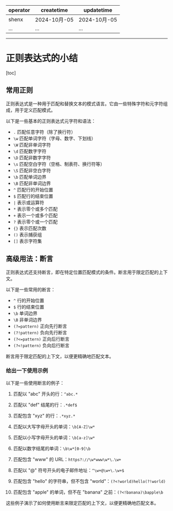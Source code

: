 | operator | createtime | updatetime |
| ---- | ---- | ---- |
| shenx | 2024-10月-05 | 2024-10月-05  |
| ... | ... | ... |
---
# 正则表达式的小结

[toc]

## 常用正则

正则表达式是一种用于匹配和替换文本的模式语言。它由一些特殊字符和元字符组成，用于定义匹配模式。

以下是一些基本的正则表达式元字符和语法：

* `.` 匹配任意字符（除了换行符）
* `\w` 匹配单词字符（字母、数字、下划线）
* `\W` 匹配非单词字符
* `\d` 匹配数字字符
* `\D` 匹配非数字字符
* `\s` 匹配空白字符（空格、制表符、换行符等）
* `\S` 匹配非空白字符
* `\b` 匹配单词边界
* `\B` 匹配非单词边界
* `^` 匹配行的开始位置
* `$` 匹配行的结束位置
* `|` 表示或运算符
* `*` 表示零个或多个匹配
* `+` 表示一个或多个匹配
* `?` 表示零个或一个匹配
* `{}` 表示匹配次数
* `()` 表示捕获组
* `[]` 表示字符集


## 高级用法：断言

正则表达式还支持断言，即在特定位置匹配模式的条件。断言用于限定匹配的上下文。

以下是一些常用的断言：

* `^` 行的开始位置
* `$` 行的结束位置
* `\b` 单词边界
* `\B` 非单词边界
* `(?=pattern)` 正向先行断言
* `(?!pattern)` 负向先行断言
* `(?<=pattern)` 正向后行断言
* `(?<!pattern)` 负向后行断言

断言用于限定匹配的上下文，以便更精确地匹配文本。


### 给出一下使用示例

以下是一些使用断言的例子：

1. 匹配以 "abc" 开头的行：`^abc.*`

2. 匹配以 "def" 结尾的行：`.*def$`

3. 匹配包含 "xyz" 的行：`.*xyz.*`

4. 匹配以大写字母开头的单词：`\b[A-Z]\w*`

5. 匹配以小写字母开头的单词：`\b[a-z]\w*`

6. 匹配以数字结尾的单词：`\b\w*[0-9]\b`

7. 匹配包含 "www" 的 URL：`https?://\w*www\w*\.\w+`

8. 匹配以 "@" 符号开头的电子邮件地址：`^\w+@\w+\.\w+$`

9. 匹配包含 "hello" 的字符串，但不包含 "world"：`(?<!world)hello(?!world)`

10. 匹配包含 "apple" 的单词，但不在 "banana" 之前：`(?<!banana)\bapple\b`

这些例子演示了如何使用断言来限定匹配的上下文，以便更精确地匹配文本。


